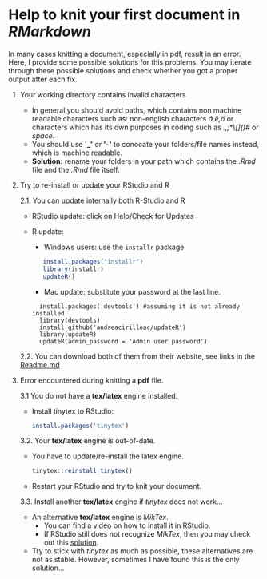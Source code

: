 # Help to knit your first document in *RMarkdown*

In many cases knitting a document, especially in pdf, result in an error. Here, I provide some possible solutions for this problems.
You may iterate through these possible solutions and check whether you got a proper output after each fix.

1. Your working directory contains invalid characters
    - In general you should avoid paths, which contains non machine readable characters such as: non-english characters *á,ë,ö* or characters which has its own purposes in coding such as *.,;\*\\\[\]\(\)\#* or *space*.
    - You should use **'_'** or **'-'** to conocate your folders/file names instead, which is machine readable.
    - **Solution:** rename your folders in your path which contains the *.Rmd* file and the *.Rmd* file itself.

2. Try to re-install or update your RStudio and R

    2.1. You can update internally both R-Studio and R
      - RStudio update: click on Help/Check for Updates
      - R update:
        * Windows users: use the `installr` package.

         ```r 
            install.packages("installr")
            library(installr)
            updateR()
         ```

        * Mac update: substitute your password at the last line.
               
        ```r,
          install.packages('devtools') #assuming it is not already installed
          library(devtools)
          install_github('andreacirilloac/updateR')
          library(updateR)
          updateR(admin_password = 'Admin user password')
        ```


    2.2. You can download both of them from their website, see links in the [Readme.md](https://github.com/regulyagoston/BA21_Coding/blob/main/README.md)
  
3. Error encountered during knitting a **pdf** file.

    3.1 You do not have a **tex/latex** engine installed.
      - Install tinytex to RStudio:
        ```r
        install.packages('tinytex')
        ```
    
    3.2. Your **tex/latex** engine is out-of-date.
      - You have to update/re-install the latex engine.
         
          ```r
          tinytex::reinstall_tinytex()
          ```
        
      - Restart your RStudio and try to knit your document.
        
    3.3. Install another **tex/latex** engine if *tinytex* does not work...
      - An alternative **tex/latex** engine is *MikTex*. 
          * You can find a [video](https://www.youtube.com/watch?v=k-xSGZ-RLBU&ab_channel=OutLieer) on how to install it in RStudio.
          * If RStudio still does not recognize *MikTex*, then you may check out this [solution](https://community.rstudio.com/t/r-studio-is-not-recognizing-miktex-download/30665/3).
      - Try to stick with *tinytex* as much as possible, these alternatives are not as stable. However, sometimes I have found this is the only solution...
